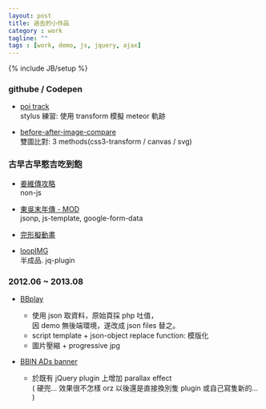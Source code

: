 ```yaml
---
layout: post
title: 過去的小作品
category : work
tagline: ""
tags : [work, demo, js, jquery, ajax]
---
```

{% include JB/setup %}



### githube / Codepen

+ [poi track](http://codepen.io/Rplus/pen/kGcAd)  
  stylus 練習: 使用 transform 模擬 meteor 軌跡

+ [before-after-image-compare](https://github.com/Rplus/before-after-image-compare)  
  雙圖比對: 3 methods(css3-transform / canvas / svg)

### 古早古早憨吉吃到飽

+ [姜維傳攻略](http://rplus.github.io/NewJianWeiGuide/)  
    non-js

+ [東吳末年傳 - MOD](http://rplus.github.io/the-end-of-the-Eastern-Wu-dynasty/)  
    jsonp, js-template, google-form-data

+ [完形擬動畫](http://rplus.github.io/Gestalttheorie/)

+ [loopIMG](http://rplus.github.io/Demo/jQueryPlugin/loopIMG/loopImg.html)  
    半成品. jq-plugin

### 2012.06 ~ 2013.08
+ [BBplay](https://googledrive.com/host/0B6MUl4JFkRfleHhObzJwODl4ejQ/)
    * 使用 json 取資料，原始頁採 php 吐值，  
      因 demo 無後端環境，遂改成 json files 替之。
    * script template + json-object replace function: 模版化
    * 圖片壓縮 + progressive jpg

+ [BBIN ADs banner](https://dl.dropboxusercontent.com/u/187714845/bbin-ad/js/ADs.html)
    * 於既有 jQuery plugin 上增加 parallax effect  
        ( 硬兜... 效果很不怎樣 orz 以後還是直接換別隻 plugin 或自己寫隻新的... )
